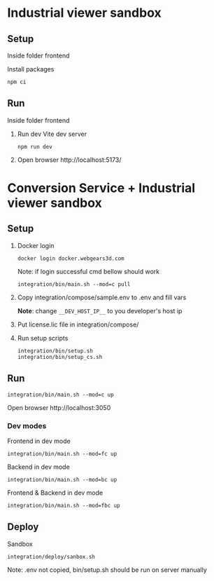 # Industrial viewer sandbox

## Setup

Inside folder frontend

Install packages
```
npm ci
```
## Run

Inside folder frontend

1. Run dev Vite dev server
   ```
   npm run dev
   ```
2. Open browser http://localhost:5173/


# Conversion Service + Industrial viewer sandbox

## Setup
1. Docker login
   ```
   docker login docker.webgears3d.com
   ```
   Note: if login successful cmd bellow should work
   ```
   integration/bin/main.sh --mod=c pull
   ```
2. Copy integration/compose/sample.env to .env and fill vars

   **Note**: change `__DEV_HOST_IP__` to you developer's host ip
3. Put license.lic file in integration/compose/
4. Run setup scripts
   ```
   integration/bin/setup.sh
   integration/bin/setup_cs.sh
   ```

## Run

```
integration/bin/main.sh --mod=c up
```
Open browser http://localhost:3050

### Dev modes

Frontend in dev mode
```
integration/bin/main.sh --mod=fc up
```

Backend in dev mode
```
integration/bin/main.sh --mod=bc up
```

Frontend & Backend in dev mode
```
integration/bin/main.sh --mod=fbc up
```

## Deploy

Sandbox
```
integration/deploy/sanbox.sh
```
Note: .env not copied, 
bin/setup.sh should be run on server manually 
